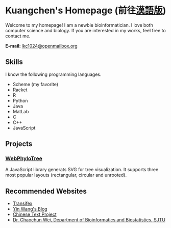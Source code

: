 # Kuangchen's Homepage (前往<a href="https://kelvinlu1024.github.io/zh">漢語版</a>)

Welcome to my homepage! I am a newbie bioinformatician. I love both computer science and biology. If you are interested in my works, feel free to contact me.


<strong>E-mail: </strong><a href="mailto:lkc1024@openmailbox.org">lkc1024@openmailbox.org</a>


## Skills

I know the following programming languages.

* Scheme (my favorite)
* Racket
* R
* Python
* Java
* MatLab
* C
* C++
* JavaScript


## Projects

### <a href="https://kelvinlu1024.github.io/WebPhyloTree">WebPhyloTree</a>

A JavaScript library generats SVG for tree visualization. It supports three most popular layouts (rectangular, circular and unrooted).



## Recommended Websites 

* <a href="https://www.transifex.com/">Transifex</a>
* <a href="http://www.yinwang.org/">Yin Wang's Blog</a>
* <a href="http://ctext.org/">Chinese Text Project</a>
* <a href="http://cgm.sjtu.edu.cn/index/index.php">Dr. Chaochun Wei, Department of Bioinformatics and Biostatistics, SJTU</a>
